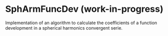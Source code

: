 # SphArmFuncDev (**work-in-progress**)
Implementation of an algorithm to calculate the coefficients of a function development in a spherical harmonics convergent serie.
